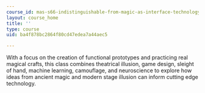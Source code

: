 ```yaml
---
course_id: mas-s66-indistinguishable-from-magic-as-interface-technology-and-tradition-spring-2015
layout: course_home
title: ''
type: course
uid: ba4f878bc2864f80cd47edea7a44aec5

---
```

With a focus on the creation of functional prototypes and practicing real magical crafts, this class combines theatrical illusion, game design, sleight of hand, machine learning, camouflage, and neuroscience to explore how ideas from ancient magic and modern stage illusion can inform cutting edge technology.
